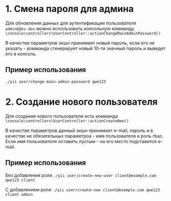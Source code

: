 # 1. Смена пароля для админа
Для обновления данных для аутентификации пользователя `admin@dev.dev`
можно использовать консольную комманду
`\console\controllers\UserController::actionChangeMainAdminPassword()`

В качестве параметров экшн принимает новый пароль, если его не указать - комманда сгенерирует
новый 10-ти значный пароль и выведет его в консоль.

## Пример использования
`./yii user/change-main-admin-password qwe123`

# 2. Создание нового пользователя
Для создания нового пользователя есть комманда
`\console\controllers\UserController::actionCreateNew()`

В качестве параметров данный экшн принимает e-mail, пароль и в качестве не обязательных
параметроа - имя пользователя и роль rbac.
Если имя пользователя оставить пустым - на его место подставится e-mail.

## Пример использования

Без добавления роли
`./yii user/create-new-user client@example.com qwe123 client`

С добавлением роли
`./yii user/create-new client@example.com qwe123 client admin`
